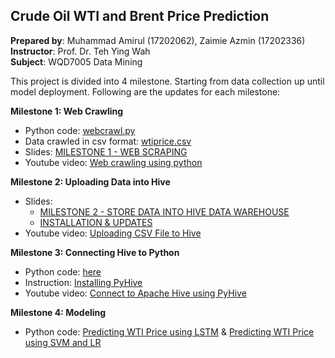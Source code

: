## Crude Oil WTI and Brent Price Prediction
<b>Prepared by</b>: Muhammad Amirul (17202062), Zaimie Azmin (17202336)
<br/><b>Instructor</b>: Prof. Dr. Teh Ying Wah
<br/><b>Subject</b>: WQD7005 Data Mining

This project is divided into 4 milestone. Starting from data collection up until model deployment. Following are the updates for each milestone:

<b>Milestone 1: Web Crawling</b>
* Python code: <a href="https://github.com/muhdamirulsamsul/DataMining/blob/master/webcrawl.py">webcrawl.py</a>
* Data crawled in csv format: <a href="https://github.com/muhdamirulsamsul/DataMining/blob/master/wtiprice.csv">wtiprice.csv</a>
* Slides: <a href="https://github.com/muhdamirulsamsul/DataMining/blob/master/MILESTONE%201%20-%20WEB%20SCRAPING.pdf">MILESTONE 1 - WEB SCRAPING</a>
* Youtube video: <a href="https://youtu.be/6_hUi_ktaWw">Web crawling using python</a>


<b>Milestone 2: Uploading Data into Hive</b>
* Slides:
  * <a href="https://github.com/muhdamirulsamsul/DataMining/blob/master/MILESTONE%202%20-%20STORE%20DATA%20INTO%20HIVE.pdf">MILESTONE 2 - STORE DATA INTO HIVE DATA WAREHOUSE</a>
  * <a href="https://github.com/muhdamirulsamsul/DataMining/blob/master/MILESTONE%202%20-%20INSTALLATION%20AND%20PROGRESS%20UPDATES.pdf">INSTALLATION & UPDATES</a>
* Youtube video: <a href="https://youtu.be/A2JoxsWwvZ4">
Uploading CSV File to Hive</a>


<b>Milestone 3: Connecting Hive to Python</b>
* Python code: <a href="https://github.com/muhdamirulsamsul/DataMining/blob/master/ConnHive.ipynb">here</a>
* Instruction: <a href="https://github.com/muhdamirulsamsul/DataMining/blob/master/howpyhive.txt">Installing PyHive</a>
* Youtube video: <a href="https://youtu.be/vsGvP_vGuTo">Connect to Apache Hive using PyHive</a>


<b>Milestone 4: Modeling</b>
* Python code: 
<a href="https://github.com/muhdamirulsamsul/DataMining/blob/master/WTI%20Prediction%20(LSTM).ipynb">Predicting WTI Price using LSTM</a> &
<a href="https://github.com/muhdamirulsamsul/DataMining/blob/master/WTI%20Closing%20Price%20Prediction%20(SVM%20%26%20LR).ipynb">Predicting WTI Price using SVM and LR</a>

